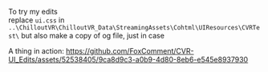 To try my edits<br>
replace `ui.css` in `..\ChilloutVR\ChilloutVR_Data\StreamingAssets\Cohtml\UIResources\CVRTest\`
but also make a copy of og file, just in case



A thing in action:
https://github.com/FoxComment/CVR-UI_Edits/assets/52538405/9ca8d9c3-a0b9-4d80-8eb6-e545e8937930

